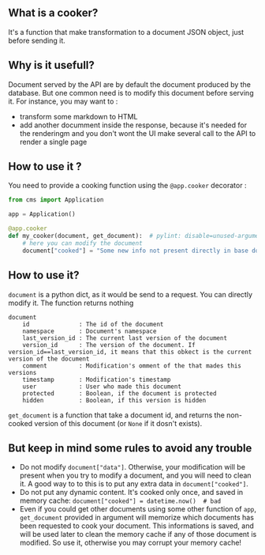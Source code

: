 ## What is a cooker?

It's a function that make transformation to a document JSON object, just before sending it. 

## Why is it usefull?

Document served by the API are by default the document produced by the database. But one common need is to modify this document before serving it. For instance, you may want to :

* transform some markdown to HTML
* add another documment inside the response, because it's needed for the renderingm and you don't wont the UI make several call to the API to render a single page

## How to use it ?
You need to provide a cooking function using the `@app.cooker` decorator : 

```python
from cms import Application

app = Application()

@app.cooker
def my_cooker(document, get_document):  # pylint: disable=unused-argument
    # here you can modify the document
    document["cooked"] = "Some new info not present directly in base document"
```

## How to use it?

`document` is a python dict, as it would be send to a request. You can directly modify it. The function returns nothing

```
document
    id              : The id of the document
    namespace       : Document's namespace
    last_version_id : The current last version of the document
    version_id      : The version of the document. If version_id==last_version_id, it means that this obkect is the current version of the document
    comment         : Modification's omment of the that mades this versions
    timestamp       : Modification's timestamp
    user            : User who made this document
    protected       : Boolean, if the document is protected
    hidden          : Boolean, if this version is hidden
```

`get_document` is a function that take a document id, and returns the non-cooked version of this document (or `None` if it dosn't exists).

## But keep in mind some rules to avoid any trouble

* Do not modify `document["data"]`. Otherwise, your modification will be present when you try to modify a document, and you will need to clean it. A good way to to this is to put any extra data in `document["cooked"]`.
* Do not put any dynamic content. It's cooked only once, and saved in memory cache: `document["cooked"] = datetime.now()  # bad`
* Even if you could get other documents using some other function of `app`, `get_document` provided in argument will memorize which documents has been requested to cook your document. This informations is saved, and will be used later to clean the memory cache if any of those document is modified. So use it, otherwise you may corrupt your memory cache!
